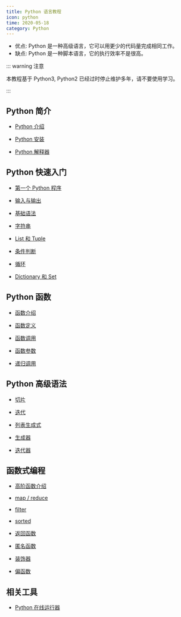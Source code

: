 ```yaml
---
title: Python 语言教程
icon: python
time: 2020-05-18
category: Python
---
```


- 优点: Python 是一种高级语言，它可以用更少的代码量完成相同工作。
- 缺点: Python 是一种脚本语言，它的执行效率不是很高。

<!-- more -->

::: warning 注意

本教程基于 Python3, Python2 已经过时停止维护多年，请不要使用学习。

:::

## Python 简介

- [Python 介绍](intro/intro.md)

- [Python 安装](intro/install.md)

- [Python 解释器](intro/interpreter.md)

## Python 快速入门

- [第一个 Python 程序](guide/write.md)

- [输入与输出](guide/io.md)

- [基础语法](guide/basic.md)

- [字符串](guide/string.md)

- [List 和 Tuple](guide/list-and-tuple.md)

- [条件判断](guide/condition.md)

- [循环](guide/loop.md)

- [Dictionary 和 Set](dict-and-set.md)

## Python 函数

- [函数介绍](function/intro.md)

- [函数定义](function/define.md)

- [函数调用](function/call.md)

- [函数参数](function/argument.md)

- [递归调用](function/recursive.md)

## Python 高级语法

- [切片](advance/slice.md)

- [迭代](advance/iteration.md)

- [列表生成式](advance/list-comprehensions.md)

- [生成器](advance/generator.md)

- [迭代器](advance/iterator.md)

## 函数式编程

- [高阶函数介绍](functional-programming/high-order-function/intro.md)

- [map / reduce](functional-programming/high-order-function/map-and-reduce.md)

- [filter](functional-programming/high-order-function/filter.md)

- [sorted](functional-programming/high-order-function/sorted.md)

- [返回函数](functional-programming/return-function.md)

- [匿名函数](functional-programming/anonymous-function.md)

- [装饰器](functional-programming/decorator.md)

- [偏函数](functional-programming/parital-function.md)

## 相关工具

- [Python 在线运行器](https://c.runoob.com/compile/9)
